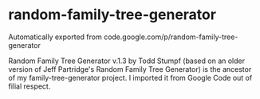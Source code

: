 # random-family-tree-generator
Automatically exported from code.google.com/p/random-family-tree-generator

Random Family Tree Generator v.1.3 by Todd Stumpf (based on an older version of Jeff Partridge's Random Family Tree Generator) is the ancestor of my family-tree-generator project.  I imported it from Google Code out of filial respect.
